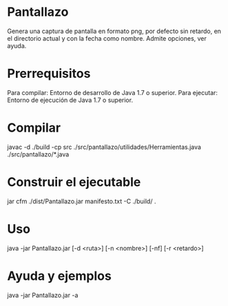 # Pantallazo
Genera una captura de pantalla en formato png, por defecto sin retardo, en el directorio actual y con la fecha como nombre. Admite opciones, ver ayuda.

# Prerrequisitos
Para compilar: Entorno de desarrollo de Java 1.7 o superior.
Para ejecutar: Entorno de ejecución de Java  1.7 o superior.

# Compilar

javac -d ./build -cp src ./src/pantallazo/utilidades/Herramientas.java ./src/pantallazo/*.java

# Construir el ejecutable

jar cfm ./dist/Pantallazo.jar manifesto.txt -C ./build/ .

# Uso

 java -jar Pantallazo.jar [-d \<ruta>] [-n \<nombre>]  [-nf] [-r \<retardo>]

 # Ayuda y ejemplos

java -jar Pantallazo.jar -a

